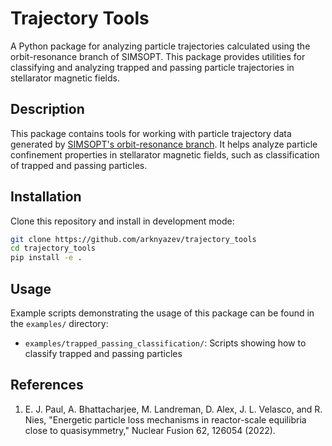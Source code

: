 # Trajectory Tools

A Python package for analyzing particle trajectories calculated using the orbit-resonance branch of SIMSOPT. This package provides utilities for classifying and analyzing trapped and passing particle trajectories in stellarator magnetic fields.

## Description

This package contains tools for working with particle trajectory data generated by [SIMSOPT's orbit-resonance branch](https://github.com/arknyazev/simsopt/tree/orbit_resonance_minimal). It helps analyze particle confinement properties in stellarator magnetic fields, such as classification of trapped and passing particles.

## Installation

Clone this repository and install in development mode:

```bash
git clone https://github.com/arknyazev/trajectory_tools
cd trajectory_tools
pip install -e .
```

## Usage

Example scripts demonstrating the usage of this package can be found in the `examples/` directory:

- `examples/trapped_passing_classification/`: Scripts showing how to classify trapped and passing particles

## References

1. E. J. Paul, A. Bhattacharjee, M. Landreman, D. Alex, J. L. Velasco, and R. Nies, "Energetic particle loss mechanisms in reactor-scale equilibria close to quasisymmetry," Nuclear Fusion 62, 126054 (2022).
